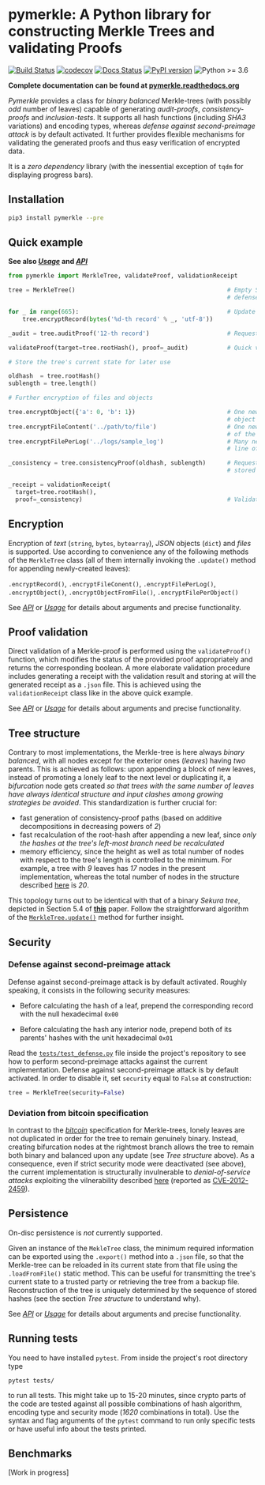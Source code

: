 # pymerkle: A Python library for constructing Merkle Trees and validating Proofs


[![Build Status](https://travis-ci.com/FoteinosMerg/pymerkle.svg?branch=master)](https://travis-ci.com/FoteinosMerg/pymerkle)
[![codecov](https://codecov.io/gh/FoteinosMerg/pymerkle/branch/master/graph/badge.svg)](https://codecov.io/gh/FoteinosMerg/pymerkle)
[![Docs Status](https://readthedocs.org/projects/pymerkle/badge/?version=latest)](http://pymerkle.readthedocs.org)
[![PyPI version](https://badge.fury.io/py/pymerkle.svg)](https://pypi.org/project/pymerkle/)
![Python >= 3.6](https://img.shields.io/badge/python-%3E%3D%203.6-blue.svg)

**Complete documentation can be found at [pymerkle.readthedocs.org](http://pymerkle.readthedocs.org/)**

_Pymerkle_ provides a class for _binary balanced_ Merkle-trees (with possibly _odd_ number of leaves) capable of
generating _audit-proofs_, _consistency-proofs_ and _inclusion-tests_. It supports all hash functions
(including _SHA3_ variations) and encoding types, whereas _defense against second-preimage attack_ is by default activated.
It further provides flexible mechanisms for validating the generated proofs and thus easy verification of encrypted data.

It is a *zero dependency* library (with the inessential exception of `tqdm` for displaying progress bars).

## Installation

```bash
pip3 install pymerkle --pre
```

## Quick example

**See also [_Usage_](USAGE.md) and [_API_](API.md)**

```python
from pymerkle import MerkleTree, validateProof, validationReceipt

tree = MerkleTree()                                           # Empty SHA256/UTF-8 Merkle-tree with
                                                              # defense against second-preimage attack

for _ in range(665):                                          # Update the tree with 666 records
    tree.encryptRecord(bytes('%d-th record' % _, 'utf-8'))

_audit = tree.auditProof('12-th record')                      # Request audit-proof for the given record        

validateProof(target=tree.rootHash(), proof=_audit)           # Quick validation of the above proof (True)

# Store the tree's current state for later use

oldhash  = tree.rootHash()
sublength = tree.length()

# Further encryption of files and objects

tree.encryptObject({'a': 0, 'b': 1})                          # One new leaf storing the provided
                                                              # object's digest
tree.encryptFileContent('../path/to/file')                    # One new leaf storing the digest
                                                              # of the provided file's content
tree.encryptFilePerLog('../logs/sample_log')                  # Many new leaves (one for each
                                                              # line of the provided file)

_consistency = tree.consistencyProof(oldhash, sublength)      # Request consistency-proof for the
                                                              # stored state of the Merkle-tree

_receipt = validationReceipt(
  target=tree.rootHash(),
  proof=_consistency)                                         # Validate proof with receipt                                            
```

## Encryption

Encryption of _text_ (``string``, ``bytes``, ``bytearray``), _JSON_ objects (``dict``) and _files_ is supported.
Use according to convenience any of the following methods of the ``MerkleTree`` class (all of them internally invoking
  the ``.update()`` method for appending newly-created leaves):

``.encryptRecord()``, ``.encryptFileConent()``, ``.encryptFilePerLog()``, ``.encryptObject()``, ``.encryptObjectFromFile()``, ``.encryptFilePerObject()``

See [_API_](API.md) or [_Usage_](USAGE.md) for details about arguments and precise functionality.

## Proof validation

Direct validation of a Merkle-proof is performed using the ``validateProof()`` function, which modifies the status
of the provided proof appropriately and returns the corresponding boolean. A more elaborate validation
procedure includes generating a receipt with the validation result and storing at will the generated receipt
as a ``.json`` file. This is achieved using the ``validationReceipt`` class like in the above quick example.

See [_API_](API.md) or [_Usage_](USAGE.md) for details about arguments and precise functionality.

## Tree structure

Contrary to most implementations, the Merkle-tree is here always _binary balanced_, with all nodes except
for the exterior ones (_leaves_) having _two_ parents. This is achieved as follows: upon appending a block
of new leaves, instead of promoting a lonely leaf to the next level or duplicating it, a *bifurcation* node
gets created _so that trees with the same number of leaves have always identical structure and input clashes
among growing strategies be avoided_.
This standardization is further crucial for:

- fast generation of consistency-proof paths (based on additive decompositions in decreasing powers of _2_)
- fast recalculation of the root-hash after appending a new leaf, since _only the hashes at the tree's
left-most branch need be recalculated_
- memory efficiency, since the height as well as total number of nodes with respect to the tree's length
is controlled to the minimum. For example, a tree with *9* leaves has *17* nodes in the present implementation,
whereas the total number of nodes in the structure described
[here](https://crypto.stackexchange.com/questions/22669/merkle-hash-tree-updates) is *20*.

This topology turns out to be identical with that of a binary _Sekura tree_, depicted in Section 5.4 of
[**this**](https://keccak.team/files/Sakura.pdf) paper. Follow the straightforward algorithm of the
[`MerkleTree.update()`](https://pymerkle.readthedocs.io/en/latest/_modules/pymerkle/tree.html#MerkleTree.update)
method for further insight.

## Security

### Defense against second-preimage attack


Defense against second-preimage attack is by default activated. Roughly speaking, it consists in the following security measures:

- Before calculating the hash of a leaf, prepend the corresponding record with the null hexadecimal `0x00`

- Before calculating the hash any interior node, prepend both of its parents' hashes with the unit hexadecimal `0x01`

Read the
[`tests/test_defense.py`](https://github.com/FoteinosMerg/pymerkle/blob/master/tests/test_defense.py) file
inside the project's repository to see how to perform second-preimage attacks against the current implementation. Defense against second-preimage attack is by default activated. In order to disable it, set ``security`` equal to ``False`` at construction:

```python
tree = MerkleTree(security=False)
```

### Deviation from bitcoin specification

In contrast to the [_bitcoin_](https://en.bitcoin.it/wiki/Protocol_documentation#Merkle_Trees) specification
for Merkle-trees, lonely leaves are not duplicated in order for the tree to remain genuinely binary. Instead,
creating bifurcation nodes at the rightmost branch allows the tree to remain both binary and balanced upon any update (see _Tree structure_ above).
As a consequence, even if strict security mode were deactivated (see above),
the current implementation is structurally invulnerable to _denial-of-service attacks_ exploiting the vilnerability described
[here](https://github.com/bitcoin/bitcoin/blob/bccb4d29a8080bf1ecda1fc235415a11d903a680/src/consensus/merkle.cpp) (reported as [CVE-2012-2459](https://nvd.nist.gov/vuln/detail/CVE-2012-2459)).

## Persistence

On-disc persistence is _not_ currently supported.

Given an instance of the ``MekleTree`` class, the minimum required information can be exported using the
``.export()`` method into a ``.json`` file, so that the Merkle-tree can be reloaded in its current state
from that file using the ``.loadFromFile()`` static method. This can be useful for transmitting the tree's
current state to a trusted party or retrieving the tree from a backup file. Reconstruction of the tree
is uniquely determined by the sequence of stored hashes (see the section _Tree structure_ to understand why).

See [_API_](API.md) or [_Usage_](USAGE.md) for details about arguments and precise functionality.

## Running tests

You need to have installed ``pytest``. From inside the project's root directory type

```shell
pytest tests/
```

to run all tests. This might take up to 15-20 minutes, since crypto parts of the code are tested against all possible
combinations of hash algorithm, encoding type and security mode (_1620_ combinations in total). Use the syntax and flag arguments of the `pytest` command to run only specific tests or have useful info about the tests printed.


## Benchmarks

[Work in progress]
